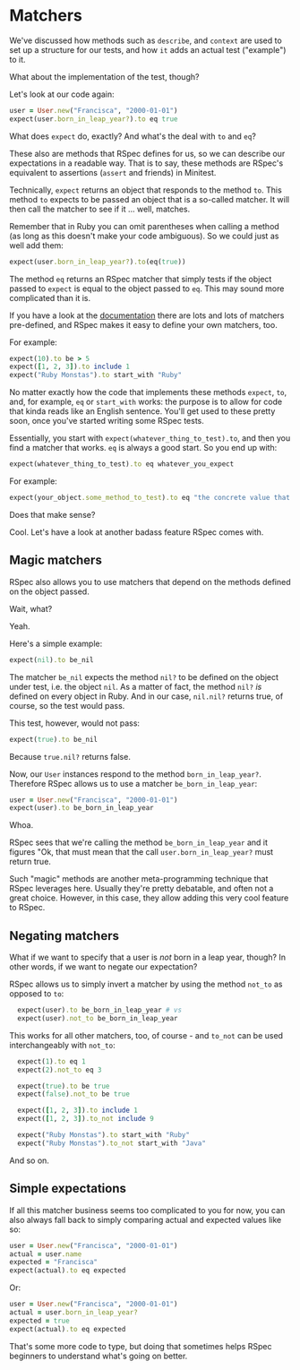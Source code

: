 # Matchers

We've discussed how methods such as `describe`, and `context` are used to set
up a structure for our tests, and how `it` adds an actual test ("example") to
it.

What about the implementation of the test, though?

Let's look at our code again:

```ruby
user = User.new("Francisca", "2000-01-01")
expect(user.born_in_leap_year?).to eq true
```

What does `expect` do, exactly? And what's the deal with `to` and `eq`?

These also are methods that RSpec defines for us, so we can describe our
expectations in a readable way. That is to say, these methods are RSpec's equivalent to
assertions (`assert` and friends) in Minitest.

Technically, `expect` returns an object that responds to the method `to`. This
method `to` expects to be passed an object that is a so-called matcher. It will
then call the matcher to see if it ... well, matches.

Remember that in Ruby you can omit parentheses when calling a method (as long as this doesn't make your code ambiguous). So we
could just as well add them:

```ruby
expect(user.born_in_leap_year?).to(eq(true))
```

The method `eq` returns an RSpec matcher that simply tests if the object passed
to `expect` is equal to the object passed to `eq`. This may sound more
complicated than it is.

If you have a look at the [documentation](https://relishapp.com/rspec/rspec-expectations/v/3-5/docs/built-in-matchers)
there are lots and lots of matchers pre-defined, and RSpec makes it easy to
define your own matchers, too.

For example:

```ruby
expect(10).to be > 5
expect([1, 2, 3]).to include 1
expect("Ruby Monstas").to start_with "Ruby"
```

No matter exactly how the code that implements these methods `expect`, `to`,
and, for example, `eq` or `start_with` works: the purpose is to allow for
code that kinda reads like an English sentence. You'll get used to these pretty soon, once
you've started writing some RSpec tests.

Essentially, you start with `expect(whatever_thing_to_test).to`, and then you find
a matcher that works. `eq` is always a good start. So you end up with:

```ruby
expect(whatever_thing_to_test).to eq whatever_you_expect
```

For example:

```ruby
expect(your_object.some_method_to_test).to eq "the concrete value that you expect to be returned"
```

Does that make sense?

Cool. Let's have a look at another badass feature RSpec comes with.

## Magic matchers

RSpec also allows you to use matchers that depend on the methods defined on the
object passed.

Wait, what?

Yeah.

Here's a simple example:

```ruby
expect(nil).to be_nil
```

The matcher `be_nil` expects the method `nil?` to be defined on the object
under test, i.e. the object `nil`. As a matter of fact, the method `nil?` *is*
defined on every object in Ruby. And in our case, `nil.nil?` returns true, of
course, so the test would pass.

This test, however, would not pass:

```ruby
expect(true).to be_nil
```

Because `true.nil?` returns false.

Now, our `User` instances respond to the method `born_in_leap_year?`. Therefore
RSpec allows us to use a matcher `be_born_in_leap_year`:

```ruby
user = User.new("Francisca", "2000-01-01")
expect(user).to be_born_in_leap_year
```

Whoa.

RSpec sees that we're calling the method `be_born_in_leap_year` and it figures
"Ok, that must mean that the call `user.born_in_leap_year?` must return true.

Such "magic" methods are another meta-programming technique that RSpec leverages
here. Usually they're pretty debatable, and often not a great choice. However,
in this case, they allow adding this very cool feature to RSpec.

## Negating matchers

What if we want to specify that a user is *not* born in a leap year, though?
In other words, if we want to negate our expectation?

RSpec allows us to simply invert a matcher by using the method `not_to` as
opposed to `to`:

```ruby
  expect(user).to be_born_in_leap_year # vs
  expect(user).not_to be_born_in_leap_year
```

This works for all other matchers, too, of course - and `to_not` can be used interchangeably with `not_to`:

```ruby
  expect(1).to eq 1
  expect(2).not_to eq 3

  expect(true).to be true
  expect(false).not_to be true

  expect([1, 2, 3]).to include 1
  expect([1, 2, 3]).to_not include 9

  expect("Ruby Monstas").to start_with "Ruby"
  expect("Ruby Monstas").to_not start_with "Java"
```

And so on.

## Simple expectations

If all this matcher business seems too complicated to you for now, you can also
always fall back to simply comparing actual and expected values like so:

```ruby
user = User.new("Francisca", "2000-01-01")
actual = user.name
expected = "Francisca"
expect(actual).to eq expected
```

Or:

```ruby
user = User.new("Francisca", "2000-01-01")
actual = user.born_in_leap_year?
expected = true
expect(actual).to eq expected
```

That's some more code to type, but doing that sometimes helps RSpec beginners to
understand what's going on better.
